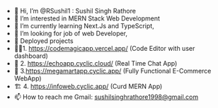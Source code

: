 - 👋 Hi, I’m @RSushil1 : Sushil Singh Rathore
- 👀 I’m interested in MERN Stack Web Development
- 🌱 I’m currently learning Next.Js and TypeScript,
- 💞️ I’m looking for job of web Developer,
-  🚀 Deployed projects
-  🧑‍💻1. https://codemagicapp.vercel.app/  (Code Editor with user dashboard)
-  📩 2. https://echoapp.cyclic.cloud/  (Real Time Chat App)
-  🛒 3.https://megamartapp.cyclic.app/  (Fully Functional E-Commerce WebApp)
-  🏗 4. https://infoweb.cyclic.app/   (Curd MERN App)
- 📫 How to reach me Gmail: sushilsinghrathore1998@gmail.com

<!---
RSushil1/RSushil1 is a ✨ special ✨ repository because its `README.md` (this file) appears on your GitHub profile.
You can click the Preview link to take a look at your changes.
--->
